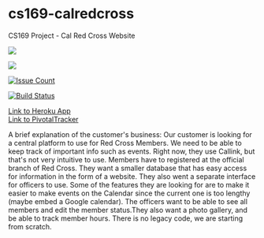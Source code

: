 # cs169-calredcross
CS169 Project - Cal Red Cross Website 


<a href="https://codeclimate.com/github/hiftekhar/cs169-calredcross"><img src="https://codeclimate.com/github/hiftekhar/cs169-calredcross/badges/gpa.svg" /></a>

<a href="https://codeclimate.com/github/hiftekhar/cs169-calredcross/coverage"><img src="https://codeclimate.com/github/hiftekhar/cs169-calredcross/badges/coverage.svg" /></a>

[![Issue Count](https://codeclimate.com/github/hiftekhar/cs169-calredcross/badges/issue_count.svg)](https://codeclimate.com/github/hiftekhar/cs169-calredcross)

[![Build Status](https://travis-ci.org/hiftekhar/cs169-calredcross.svg?branch=master)](https://travis-ci.org/hiftekhar/cs169-calredcross)

<a href="https://shrouded-atoll-13659.herokuapp.com/"><div>Link to Heroku App</div></a>
<a href="https://www.pivotaltracker.com/n/projects/1885881"><div>Link to PivotalTracker</div></a>


A brief explanation of the customer's business:
Our customer is looking for a central platform to use for Red Cross Members. We
need to be able to keep track of important info such as events. Right now, they
use Callink, but that's not very intuitive to use. Members have to registered at
the official branch of Red Cross. They want a smaller database that has easy
access for information in the form of a website. They also went a separate
interface for officers to use. Some of the features they are looking for are to
make it easier to make events on the Calendar since the current one is too
lengthy (maybe embed a Google calendar). The officers want to be able to see all
members and edit the member status.They also want a photo gallery, and be able
to track member hours. There is no legacy code, we are starting from scratch.
